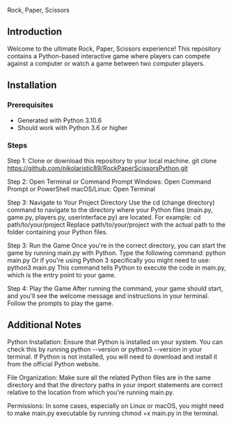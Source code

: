 Rock, Paper, Scissors 

## Introduction

Welcome to the ultimate Rock, Paper, Scissors experience! 
This repository contains a Python-based interactive game where players can compete against a computer or watch a game between two computer players.

## Installation

### Prerequisites

- Generated with Python 3.10.6
- Should work with Python 3.6 or higher

### Steps

Step 1:
Clone or download this repository to your local machine.
git clone https://github.com/nikolaristic89/RockPaperScissorsPython.git
   
Step 2: 
Open Terminal or Command Prompt
Windows: Open Command Prompt or PowerShell
macOS/Linux: Open Terminal

Step 3: 
Navigate to Your Project Directory
Use the cd (change directory) command to navigate to the directory where your Python files (main.py, game.py, players.py, userinterface.py) are located. 
For example:
cd path/to/your/project
Replace path/to/your/project with the actual path to the folder containing your Python files.

Step 3: Run the Game
Once you're in the correct directory, you can start the game by running main.py with Python. Type the following command:
python main.py
Or if you're using Python 3 specifically you might need to use:
python3 main.py
This command tells Python to execute the code in main.py, which is the entry point to your game.

Step 4: 
Play the Game
After running the command, your game should start, and you'll see the welcome message and instructions in your terminal. 
Follow the prompts to play the game.

## Additional Notes
Python Installation: Ensure that Python is installed on your system. You can check this by running python --version or python3 --version in your terminal. If Python is not installed, you will need to download and install it from the official Python website.

File Organization: Make sure all the related Python files are in the same directory and that the directory paths in your import statements are correct relative to the location from which you're running main.py.

Permissions: In some cases, especially on Linux or macOS, you might need to make main.py executable by running chmod +x main.py in the terminal.
